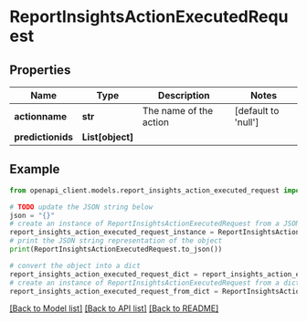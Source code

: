 # ReportInsightsActionExecutedRequest


## Properties

Name | Type | Description | Notes
------------ | ------------- | ------------- | -------------
**actionname** | **str** | The name of the action | [default to 'null']
**predictionids** | **List[object]** |  | 

## Example

```python
from openapi_client.models.report_insights_action_executed_request import ReportInsightsActionExecutedRequest

# TODO update the JSON string below
json = "{}"
# create an instance of ReportInsightsActionExecutedRequest from a JSON string
report_insights_action_executed_request_instance = ReportInsightsActionExecutedRequest.from_json(json)
# print the JSON string representation of the object
print(ReportInsightsActionExecutedRequest.to_json())

# convert the object into a dict
report_insights_action_executed_request_dict = report_insights_action_executed_request_instance.to_dict()
# create an instance of ReportInsightsActionExecutedRequest from a dict
report_insights_action_executed_request_from_dict = ReportInsightsActionExecutedRequest.from_dict(report_insights_action_executed_request_dict)
```
[[Back to Model list]](../README.md#documentation-for-models) [[Back to API list]](../README.md#documentation-for-api-endpoints) [[Back to README]](../README.md)


